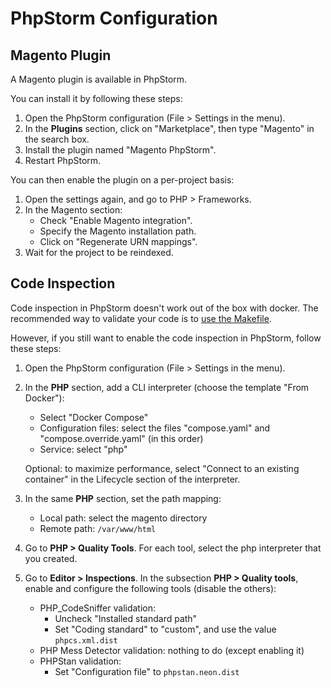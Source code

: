 # PhpStorm Configuration

## Magento Plugin

A Magento plugin is available in PhpStorm.

You can install it by following these steps:

1. Open the PhpStorm configuration (File > Settings in the menu).
2. In the **Plugins** section, click on "Marketplace", then type "Magento" in the search box.
3. Install the plugin named "Magento PhpStorm".
4. Restart PhpStorm.

You can then enable the plugin on a per-project basis:

1. Open the settings again, and go to PHP > Frameworks.
2. In the Magento section:
   - Check "Enable Magento integration".
   - Specify the Magento installation path.
   - Click on "Regenerate URN mappings".
3. Wait for the project to be reindexed.

## Code Inspection

Code inspection in PhpStorm doesn't work out of the box with docker.
The recommended way to validate your code is to [use the Makefile](06-code-quality.md).

However, if you still want to enable the code inspection in PhpStorm, follow these steps:

1. Open the PhpStorm configuration (File > Settings in the menu).

2. In the **PHP** section, add a CLI interpreter (choose the template "From Docker"):

    - Select "Docker Compose"
    - Configuration files: select the files "compose.yaml" and "compose.override.yaml" (in this order)
    - Service: select "php"

   Optional: to maximize performance, select "Connect to an existing container" in the Lifecycle section of the interpreter.

3. In the same **PHP** section, set the path mapping:

    - Local path: select the magento directory
    - Remote path: `/var/www/html`

4. Go to **PHP > Quality Tools**. For each tool, select the php interpreter that you created.

5. Go to **Editor > Inspections**. In the subsection **PHP > Quality tools**, enable and configure the following tools (disable the others):

    - PHP_CodeSniffer validation:
        - Uncheck "Installed standard path"
        - Set "Coding standard" to "custom", and use the value `phpcs.xml.dist`
    - PHP Mess Detector validation: nothing to do (except enabling it)
    - PHPStan validation:
        - Set "Configuration file" to `phpstan.neon.dist`
